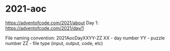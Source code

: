 # 2021-aoc
https://adventofcode.com/2021/about
Day 1: https://adventofcode.com/2021/day/1

File naming convention:
2021AocDayXXYY-ZZ
  XX - day number
  YY - puzzle number
  ZZ - file type (input, output, code, etc)
